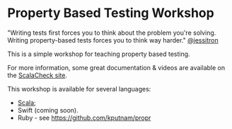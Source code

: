# Property Based Testing Workshop

"Writing tests first forces you to think about the problem you're solving. Writing property-based tests forces you to think way harder." [@jessitron](https://twitter.com/jessitron/status/327480330900611072)

This is a simple workshop for teaching property based testing.

For more information, some great documentation & videos are available on the [ScalaCheck site](https://www.scalacheck.org/documentation.html).

This workshop is available for several languages:

* [Scala](./scala/README.md);
* Swift (coming soon).
* Ruby -  see https://github.com/kputnam/propr
